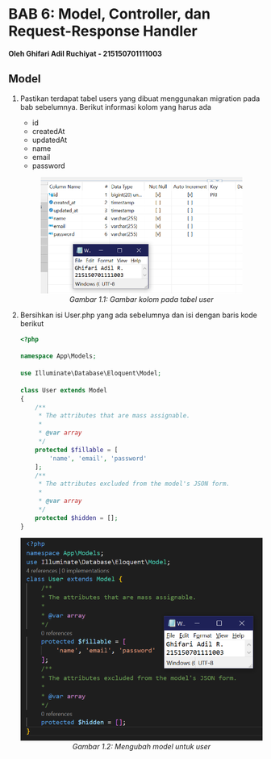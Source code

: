 # **BAB 6: Model, Controller, dan Request-Response Handler**
**Oleh Ghifari Adil Ruchiyat - 215150701111003**

## Model

1. Pastikan terdapat tabel users yang dibuat menggunakan migration pada bab sebelumnya. Berikut informasi kolom yang harus ada

    * id
    * createdAt
    * updatedAt
    * name
    * email
    * password

    <p align="center">
       <img src="pic/ss1-01.png" width=400></img><br>
       <i>Gambar 1.1: Gambar kolom pada tabel user</i>
    </p>

2. Bersihkan isi User.php yang ada sebelumnya dan isi dengan baris kode berikut

    ```php
    <?php

    namespace App\Models;

    use Illuminate\Database\Eloquent\Model;

    class User extends Model
    {
        /**
         * The attributes that are mass assignable.
         *
         * @var array
         */
        protected $fillable = [
            'name', 'email', 'password'
        ];
        /**
         * The attributes excluded from the model's JSON form.
         *
         * @var array
         */
        protected $hidden = [];
    }
    ```

    <p align="center">
       <img src="pic/ss1-02.png" width=500></img><br>
       <i>Gambar 1.2: Mengubah model untuk user</i>
    </p>
